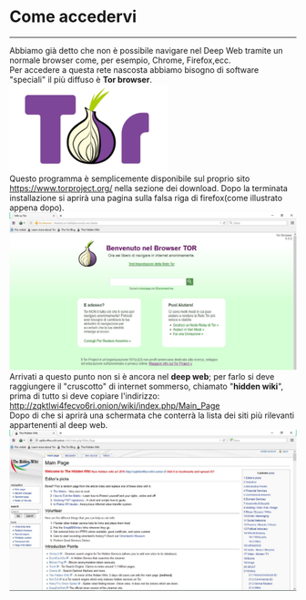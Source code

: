 # Come accedervi
---

Abbiamo già detto che non è possibile navigare nel Deep Web tramite un normale browser come, per esempio, Chrome, Firefox,ecc.<br/>
Per accedere a questa rete nascosta abbiamo bisogno di software "speciali" il più diffuso è **Tor browser**.<br/>
![](logo_tor.png)<br/>
Questo programma è semplicemente disponibile sul proprio sito https://www.torproject.org/ nella sezione dei download. Dopo la terminata installazione si aprirà una pagina sulla falsa riga di firefox(come illustrato appena dopo).<br/>
![](screen_tor.JPG)<br/>
Arrivati a questo punto non si è ancora nel **deep web**; per farlo si deve raggiungere il "cruscotto" di internet sommerso, chiamato "**hidden wiki**", prima di tutto si deve copiare l'indirizzo: http://zqktlwi4fecvo6ri.onion/wiki/index.php/Main_Page <br/>
Dopo di che si aprirà una schermata che conterrà la lista dei siti più rilevanti appartenenti al deep web.<br/>
![](hidden_wiki.JPG)